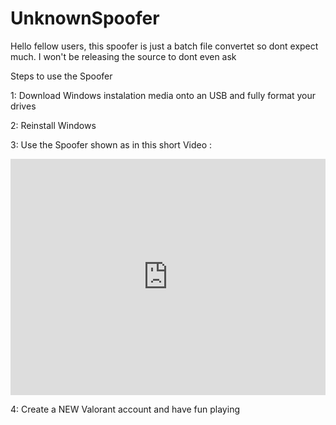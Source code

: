 # UnknownSpoofer
Hello fellow users, 
this spoofer is just a batch file convertet so dont expect much. I won't be releasing the source to dont even ask

Steps to use the Spoofer

1: Download Windows instalation media onto an USB and fully format your drives

2: Reinstall Windows 

3: Use the Spoofer shown as in this short Video : <div style="padding:75% 0 0 0;position:relative;"><iframe src="https://player.vimeo.com/video/748361403?h=436e14bf57&amp;badge=0&amp;autopause=0&amp;player_id=0&amp;app_id=58479" frameborder="0" allow="autoplay; fullscreen; picture-in-picture" allowfullscreen style="position:absolute;top:0;left:0;width:100%;height:100%;" title="2022-09-10 21-05-20.mkv"></iframe></div><script src="https://player.vimeo.com/api/player.js"></script>

4: Create a NEW Valorant account and have fun playing


